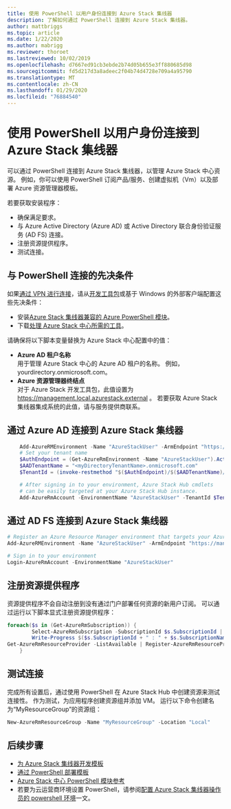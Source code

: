 ```yaml
---
title: 使用 PowerShell 以用户身份连接到 Azure Stack 集线器
description: 了解如何通过 PowerShell 连接到 Azure Stack 集线器。
author: mattbriggs
ms.topic: article
ms.date: 1/22/2020
ms.author: mabrigg
ms.reviewer: thoroet
ms.lastreviewed: 10/02/2019
ms.openlocfilehash: d7667ed91cb3ebde2b74d05b655e3ff880685d98
ms.sourcegitcommit: fd5d217d3a8adeec2f04b74d4728e709a4a95790
ms.translationtype: MT
ms.contentlocale: zh-CN
ms.lasthandoff: 01/29/2020
ms.locfileid: "76884540"
---
```

# <a name="connect-to-azure-stack-hub-with-powershell-as-a-user"></a>使用 PowerShell 以用户身份连接到 Azure Stack 集线器

可以通过 PowerShell 连接到 Azure Stack 集线器，以管理 Azure Stack 中心资源。 例如，你可以使用 PowerShell 订阅产品/服务、创建虚拟机（Vm）以及部署 Azure 资源管理器模板。

若要获取安装程序：
  - 确保满足要求。
  - 与 Azure Active Directory (Azure AD) 或 Active Directory 联合身份验证服务 (AD FS) 连接。 
  - 注册资源提供程序。
  - 测试连接。

## <a name="prerequisites-to-connecting-with-powershell"></a>与 PowerShell 连接的先决条件

如果[通过 VPN 进行连接](../asdk/asdk-connect.md#connect-to-azure-stack-using-vpn)，请从[开发工具包](../asdk/asdk-connect.md#connect-to-azure-stack-using-rdp)或基于 Windows 的外部客户端配置这些先决条件：

* 安装[Azure Stack 集线器兼容的 Azure PowerShell 模块](../operator/azure-stack-powershell-install.md)。
* 下载[处理 Azure Stack 中心所需的工具](../operator/azure-stack-powershell-download.md)。

请确保将以下脚本变量替换为 Azure Stack 中心配置中的值：

- **Azure AD 租户名称**  
  用于管理 Azure Stack 中心的 Azure AD 租户的名称。 例如，yourdirectory.onmicrosoft.com。
- **Azure 资源管理器终结点**  
  对于 Azure Stack 开发工具包，此值设置为 https://management.local.azurestack.external 。 若要获取 Azure Stack 集线器集成系统的此值，请与服务提供商联系。

## <a name="connect-to-azure-stack-hub-with-azure-ad"></a>通过 Azure AD 连接到 Azure Stack 集线器

```powershell  
    Add-AzureRMEnvironment -Name "AzureStackUser" -ArmEndpoint "https://management.local.azurestack.external"
    # Set your tenant name
    $AuthEndpoint = (Get-AzureRmEnvironment -Name "AzureStackUser").ActiveDirectoryAuthority.TrimEnd('/')
    $AADTenantName = "<myDirectoryTenantName>.onmicrosoft.com"
    $TenantId = (invoke-restmethod "$($AuthEndpoint)/$($AADTenantName)/.well-known/openid-configuration").issuer.TrimEnd('/').Split('/')[-1]

    # After signing in to your environment, Azure Stack Hub cmdlets
    # can be easily targeted at your Azure Stack Hub instance.
    Add-AzureRmAccount -EnvironmentName "AzureStackUser" -TenantId $TenantId
```

## <a name="connect-to-azure-stack-hub-with-ad-fs"></a>通过 AD FS 连接到 Azure Stack 集线器

  ```powershell  
  # Register an Azure Resource Manager environment that targets your Azure Stack Hub instance
  Add-AzureRMEnvironment -Name "AzureStackUser" -ArmEndpoint "https://management.local.azurestack.external"

  # Sign in to your environment
  Login-AzureRmAccount -EnvironmentName "AzureStackUser"
  ```

## <a name="register-resource-providers"></a>注册资源提供程序

资源提供程序不会自动注册到没有通过门户部署任何资源的新用户订阅。 可以通过运行以下脚本显式注册资源提供程序：

```powershell  
foreach($s in (Get-AzureRmSubscription)) {
        Select-AzureRmSubscription -SubscriptionId $s.SubscriptionId | Out-Null
        Write-Progress $($s.SubscriptionId + " : " + $s.SubscriptionName)
Get-AzureRmResourceProvider -ListAvailable | Register-AzureRmResourceProvider
    }
```

## <a name="test-the-connectivity"></a>测试连接

完成所有设置后，通过使用 PowerShell 在 Azure Stack Hub 中创建资源来测试连接性。 作为测试，为应用程序创建资源组并添加 VM。 运行以下命令创建名为“MyResourceGroup”的资源组：

```powershell  
New-AzureRmResourceGroup -Name "MyResourceGroup" -Location "Local"
```

## <a name="next-steps"></a>后续步骤

- [为 Azure Stack 集线器开发模板](azure-stack-develop-templates.md)
- [通过 PowerShell 部署模板](azure-stack-deploy-template-powershell.md)
- [Azure Stack 中心 PowerShell 模块参考](https://docs.microsoft.com/powershell/azure/azure-stack/overview)
- 若要为云运营商环境设置 PowerShell，请参阅[配置 Azure Stack 集线器操作员的 powershell 环境](../operator/azure-stack-powershell-configure-admin.md)一文。
